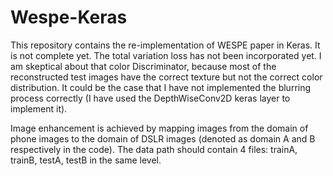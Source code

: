 # Wespe-Keras

This repository contains the re-implementation of WESPE paper in Keras. 
It is not complete yet. The total variation loss has not been incorporated yet. I am skeptical about that color Discriminator, because
most of the reconstructed test images have the correct texture but not the correct color distribution. It could be the case that I have not 
implemented the blurring process correctly (I have used the DepthWiseConv2D keras layer to implement it).

Image enhancement is achieved by mapping images from the domain of phone images to the domain of DSLR images (denoted as domain A and B respectively in the code).
The data path should contain 4 files: trainA, trainB, testA, testB in the same level.

